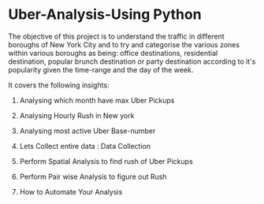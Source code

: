 # Uber-Analysis-Using Python

The objective of this project is to understand the traffic in different boroughs of New York City and to try and categorise the various zones within various boroughs as being: office destinations, residential destination, popular brunch destination or party destination according to it's popularity given the time-range and the day of the week.



It covers the following insights:

1. Analysing which month have max Uber Pickups
   
2. Analysing Hourly Rush in New york 

14. Analysing most active Uber Base-number 

15. Lets Collect entire data : Data Collection 

16. Perform Spatial Analysis to find rush of Uber Pickups

17. Perform Pair wise Analysis to figure out Rush 

18. How to Automate Your Analysis
